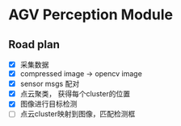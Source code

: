 # AGV Perception Module

## Road plan
- [x]  采集数据
- [x]  compressed image → opencv image
- [x]  sensor msgs 配对
- [x]  点云聚类， 获得每个cluster的位置
- [x]  图像进行目标检测
- [ ]  点云cluster映射到图像，匹配检测框
